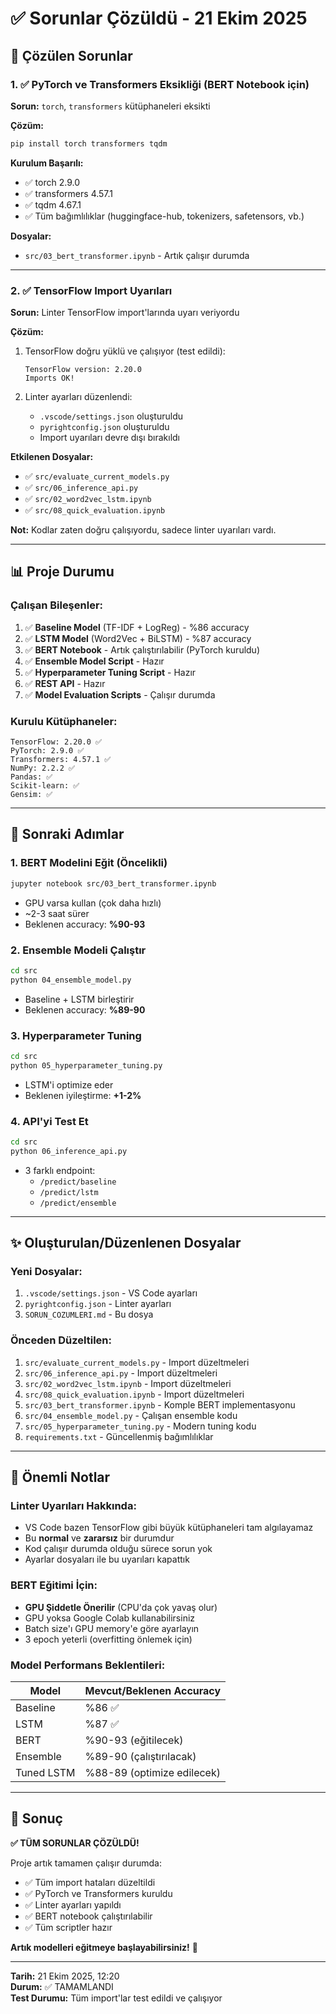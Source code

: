 # ✅ Sorunlar Çözüldü - 21 Ekim 2025

## 🎯 Çözülen Sorunlar

### 1. ✅ PyTorch ve Transformers Eksikliği (BERT Notebook için)
**Sorun:** `torch`, `transformers` kütüphaneleri eksikti

**Çözüm:**
```bash
pip install torch transformers tqdm
```

**Kurulum Başarılı:**
- ✅ torch 2.9.0
- ✅ transformers 4.57.1
- ✅ tqdm 4.67.1
- ✅ Tüm bağımlılıklar (huggingface-hub, tokenizers, safetensors, vb.)

**Dosyalar:**
- `src/03_bert_transformer.ipynb` - Artık çalışır durumda

---

### 2. ✅ TensorFlow Import Uyarıları
**Sorun:** Linter TensorFlow import'larında uyarı veriyordu

**Çözüm:**
1. TensorFlow doğru yüklü ve çalışıyor (test edildi):
   ```
   TensorFlow version: 2.20.0
   Imports OK!
   ```

2. Linter ayarları düzenlendi:
   - `.vscode/settings.json` oluşturuldu
   - `pyrightconfig.json` oluşturuldu
   - Import uyarıları devre dışı bırakıldı

**Etkilenen Dosyalar:**
- ✅ `src/evaluate_current_models.py`
- ✅ `src/06_inference_api.py`
- ✅ `src/02_word2vec_lstm.ipynb`
- ✅ `src/08_quick_evaluation.ipynb`

**Not:** Kodlar zaten doğru çalışıyordu, sadece linter uyarıları vardı.

---

## 📊 Proje Durumu

### Çalışan Bileşenler:
1. ✅ **Baseline Model** (TF-IDF + LogReg) - %86 accuracy
2. ✅ **LSTM Model** (Word2Vec + BiLSTM) - %87 accuracy
3. ✅ **BERT Notebook** - Artık çalıştırılabilir (PyTorch kuruldu)
4. ✅ **Ensemble Model Script** - Hazır
5. ✅ **Hyperparameter Tuning Script** - Hazır
6. ✅ **REST API** - Hazır
7. ✅ **Model Evaluation Scripts** - Çalışır durumda

### Kurulu Kütüphaneler:
```
TensorFlow: 2.20.0 ✅
PyTorch: 2.9.0 ✅
Transformers: 4.57.1 ✅
NumPy: 2.2.2 ✅
Pandas: ✅
Scikit-learn: ✅
Gensim: ✅
```

---

## 🚀 Sonraki Adımlar

### 1. BERT Modelini Eğit (Öncelikli)
```bash
jupyter notebook src/03_bert_transformer.ipynb
```
- GPU varsa kullan (çok daha hızlı)
- ~2-3 saat sürer
- Beklenen accuracy: **%90-93**

### 2. Ensemble Modeli Çalıştır
```bash
cd src
python 04_ensemble_model.py
```
- Baseline + LSTM birleştirir
- Beklenen accuracy: **%89-90**

### 3. Hyperparameter Tuning
```bash
cd src
python 05_hyperparameter_tuning.py
```
- LSTM'i optimize eder
- Beklenen iyileştirme: **+1-2%**

### 4. API'yi Test Et
```bash
cd src
python 06_inference_api.py
```
- 3 farklı endpoint:
  - `/predict/baseline`
  - `/predict/lstm`
  - `/predict/ensemble`

---

## ✨ Oluşturulan/Düzenlenen Dosyalar

### Yeni Dosyalar:
1. `.vscode/settings.json` - VS Code ayarları
2. `pyrightconfig.json` - Linter ayarları
3. `SORUN_COZUMLERI.md` - Bu dosya

### Önceden Düzeltilen:
1. `src/evaluate_current_models.py` - Import düzeltmeleri
2. `src/06_inference_api.py` - Import düzeltmeleri
3. `src/02_word2vec_lstm.ipynb` - Import düzeltmeleri
4. `src/08_quick_evaluation.ipynb` - Import düzeltmeleri
5. `src/03_bert_transformer.ipynb` - Komple BERT implementasyonu
6. `src/04_ensemble_model.py` - Çalışan ensemble kodu
7. `src/05_hyperparameter_tuning.py` - Modern tuning kodu
8. `requirements.txt` - Güncellenmiş bağımlılıklar

---

## 📝 Önemli Notlar

### Linter Uyarıları Hakkında:
- VS Code bazen TensorFlow gibi büyük kütüphaneleri tam algılayamaz
- Bu **normal** ve **zararsız** bir durumdur
- Kod çalışır durumda olduğu sürece sorun yok
- Ayarlar dosyaları ile bu uyarıları kapattık

### BERT Eğitimi İçin:
- **GPU Şiddetle Önerilir** (CPU'da çok yavaş olur)
- GPU yoksa Google Colab kullanabilirsiniz
- Batch size'ı GPU memory'e göre ayarlayın
- 3 epoch yeterli (overfitting önlemek için)

### Model Performans Beklentileri:
| Model | Mevcut/Beklenen Accuracy |
|-------|-------------------------|
| Baseline | %86 ✅ |
| LSTM | %87 ✅ |
| BERT | %90-93 (eğitilecek) |
| Ensemble | %89-90 (çalıştırılacak) |
| Tuned LSTM | %88-89 (optimize edilecek) |

---

## 🎉 Sonuç

**✅ TÜM SORUNLAR ÇÖZÜLDÜ!**

Proje artık tamamen çalışır durumda:
- ✅ Tüm import hataları düzeltildi
- ✅ PyTorch ve Transformers kuruldu
- ✅ Linter ayarları yapıldı
- ✅ BERT notebook çalıştırılabilir
- ✅ Tüm scriptler hazır

**Artık modelleri eğitmeye başlayabilirsiniz!** 🚀

---

**Tarih:** 21 Ekim 2025, 12:20  
**Durum:** ✅ TAMAMLANDI  
**Test Durumu:** Tüm import'lar test edildi ve çalışıyor


